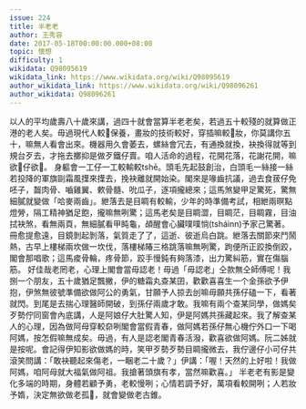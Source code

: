 ```yaml
---
issue: 224
title: 半老老
author: 王秀容
date: 2017-05-18T00:00:00.000+08:00
topic: 懷想
difficulty: 1
wikidata: Q98095619
wikidata_link: https://www.wikidata.org/wiki/Q98095619
author_wikidata_link: https://www.wikidata.org/wiki/Q98096261
author_wikidata: Q98096261
---
```

以人的平均歲壽八十歲來講，過四十就會當算半老老矣，若過五十較殘的就算做正港的老人矣。毋過現代人較𠢕保養，畫妝的技術較好，穿插嘛較𠢕妝，你莫講你五十，嘛無人看會出來。機器用久會萎去，螺絲會冗去，有通換就換，袂換得就等到規台歹去，才拖去擲抑是做歹鐵仔賣。咱人活命的過程，花開花落，花謝花開，嘛欲𫝛仔欲𫝛。
身軀會一工仔一工較輸較tshē。頭毛先起鼓創治，白頭毛一絲接一絲若投降的軍旗剾霜風擛來擛去，挽袂離就開始染。閣來是喙齒抗議，過去食菝仔免呸子，齧肉骨、嚙雞翼、欶骨髓、吮瓜子，逐項攏總來；這馬煞變甲足驚死，驚無細膩就變做「哈麥兩齒」。紲落去是目睭有較輸，少年的時準備考試，相紲兩暝點燈膋，隔工精神猶足飽，攏嘛無咧驚；這馬老矣是目睭澀，目睭茫，目睭霧，目油拭袂煞，看無兩頁，無細膩看甲盹龜，頕醒會心臟噗噗惝(tsháinn)予家己驚著。冊愈提愈遠，目鏡剝起剝落，氣質走了了，這逝、彼逝烏白跳。紲落去關節來鬥鬧熱，古早上樓梯兩坎做一坎伐，落樓梯賰三格跳落嘛無咧驚，跔便所正跤換倒跤，閣會那唱歌；這馬痠骨輪，疼骨節，跤手慢鈍有夠落漆，出力驚糾筋，實在傷腦筋。
好佳哉老罔老，心理上閣會當毋認老！毋過「毋認老」仝款無仝師傅呢！我捌一个朋友，五十歲猶足飄撇，伊的糖霜丸查某囝，歡歡喜喜生一个金孫欲予伊抱，伊煞無彼號準備欲做阿公的勇氣，甘願予人掠去刣嘛毋願共孫仔磕一下，看著就閃。到尾是去揣心理醫師開破，到孫仔兩歲才敢。我嘛有兩个查某同學，做媽矣歹勢佇同窗會內底講，人是阿娘仔大肚驚人知，伊是阿媽共孫藏起來。我了解查某人的心理，因為做阿母穿較奅咧閣會當假青春，做阿媽若孫仔無心機佇外口一下喝阿媽，按怎假嘛無成矣。毋過，有人是認老閣青春活潑，歡喜欲做阿媽。阮二姊就是按呢。會記得伊知影欲做媽的時，笑甲歹勢歹勢目睭攏微去，我佇邊仔小可仔共滾笑問講：「敢袂聽起來傷老，一睏老二十歲？」伊講：「喔！天然的上好啦！我做阿媽，咱阿母就大福氣做阿祖。我搶著頭旗有孝，當然嘛歡喜。」
半老老有影是變化多端的時期，身體若顧予勇，老較慢咧；心情若調予好，萬項看較開咧；人若妝予媠，決定無欲做老孤𣮈，就會變做老古錐。